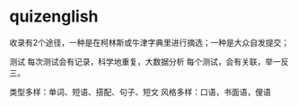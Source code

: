 # quizenglish

收录有2个途径，一种是在柯林斯或牛津字典里进行摘选；一种是大众自发提交；

测试
每次测试会有记录，科学地重复，大数据分析
每个测试，会有关联，举一反三。

类型多样：单词、短语、搭配、句子、短文
风格多样：口语，书面语，俚语

